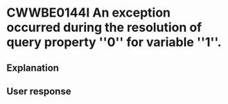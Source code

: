 # CWWBE0144I An exception occurred during the resolution of query property ''0'' for variable ''1''.

## Explanation

## User response